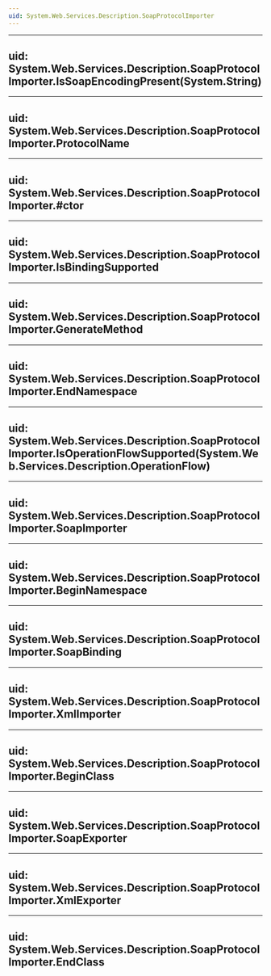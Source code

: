 ```yaml
---
uid: System.Web.Services.Description.SoapProtocolImporter
---
```


---
uid: System.Web.Services.Description.SoapProtocolImporter.IsSoapEncodingPresent(System.String)
---

---
uid: System.Web.Services.Description.SoapProtocolImporter.ProtocolName
---

---
uid: System.Web.Services.Description.SoapProtocolImporter.#ctor
---

---
uid: System.Web.Services.Description.SoapProtocolImporter.IsBindingSupported
---

---
uid: System.Web.Services.Description.SoapProtocolImporter.GenerateMethod
---

---
uid: System.Web.Services.Description.SoapProtocolImporter.EndNamespace
---

---
uid: System.Web.Services.Description.SoapProtocolImporter.IsOperationFlowSupported(System.Web.Services.Description.OperationFlow)
---

---
uid: System.Web.Services.Description.SoapProtocolImporter.SoapImporter
---

---
uid: System.Web.Services.Description.SoapProtocolImporter.BeginNamespace
---

---
uid: System.Web.Services.Description.SoapProtocolImporter.SoapBinding
---

---
uid: System.Web.Services.Description.SoapProtocolImporter.XmlImporter
---

---
uid: System.Web.Services.Description.SoapProtocolImporter.BeginClass
---

---
uid: System.Web.Services.Description.SoapProtocolImporter.SoapExporter
---

---
uid: System.Web.Services.Description.SoapProtocolImporter.XmlExporter
---

---
uid: System.Web.Services.Description.SoapProtocolImporter.EndClass
---
